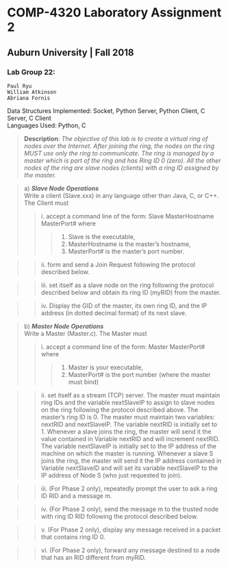 <p align="center">

# COMP-4320 Laboratory Assignment 2

## Auburn University | Fall 2018

### Lab Group 22:
    Paul Ryu
    William Atkinson
    Abriana Fornis
  
</p>

Data Structures Implemented: Socket, Python Server, Python Client, C Server, C Client\
Languages Used: Python, C

> __Description__: 
> _The objective of this lab is to create a 
virtual ring of nodes over the Internet. After joining the ring, 
the nodes on the ring MUST use only the ring to communicate. The 
ring is managed by a master which is part of the ring and has Ring 
ID 0 (zero). All the other nodes of the ring are slave nodes 
(clients) with a ring ID assigned by the master._

> a) ___Slave Node Operations___ \
Write a client (Slave.xxx) in any language other than Java, C, or C++. The Client must
>> i. accept a command line of the form: Slave MasterHostname MasterPort# where
>>> 1. Slave is the executable,
>>> 2. MasterHostname is the master’s hostname,
>>> 3. MasterPort# is the master’s port number.

>> ii. form and send a Join Request following the protocol described below.

>> iii. set itself as a slave node on the ring following the protocol described below and
obtain its ring ID (myRID) from the master.

>> iv. Display the GID of the master, its own ring ID, and the IP address (in dotted decimal
format) of its next slave.

> b) ___Master Node Operations___ \
Write a Master (Master.c). The Master must
>>i. accept a command line of the form: Master MasterPort# where
>>> 1. Master is your executable,
>>> 2. MasterPort# is the port number (where the master must bind)

>> ii. set itself as a stream (TCP) server. The master must maintain ring IDs and the
variable nextSlaveIP to assign to slave nodes on the ring following the protocol
described above. The master’s ring ID is 0. The master must maintain two
variables: nextRID and nextSlaveIP.
The variable nextRID is initially set to 1. Whenever a slave joins the ring, the
master will send it the value contained in Variable nextRID and will increment
nextRID.
The variable nextSlaveIP is initially set to the IP address of the machine on which
the master is running. Whenever a slave S joins the ring, the master will send it the
IP address contained in Variable nextSlaveID and will set its variable nextSlaveIP to
the IP address of Node S (who just requested to join).

>> iii. (For Phase 2 only), repeatedly prompt the user to ask a ring ID RID and a message m.

>> iv. (For Phase 2 only), send the message m to the trusted node with ring ID RID
following the protocol described below.

>> v. (For Phase 2 only), display any message received in a packet that contains ring ID 0.

>> vi. (For Phase 2 only), forward any message destined to a node that has an RID
different from myRID.